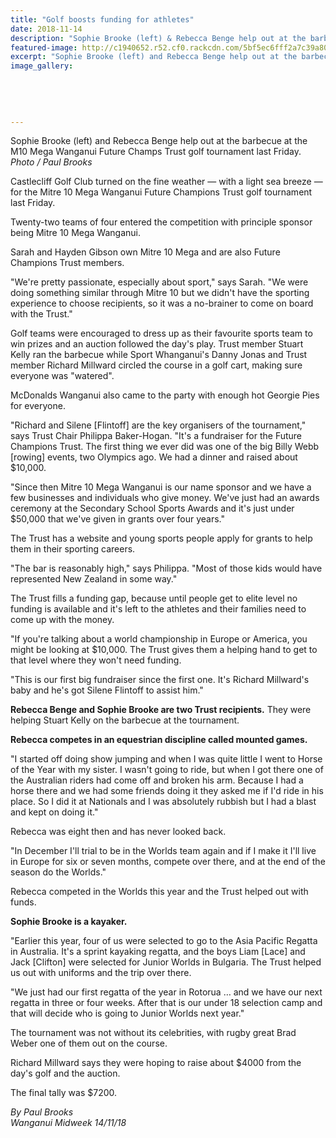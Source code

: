 ```yaml
---
title: "Golf boosts funding for athletes"
date: 2018-11-14
description: "Sophie Brooke (left) & Rebecca Benge help out at the barbecue M10 Mega Wanganui Future Champs Trust golf tournament..."
featured-image: http://c1940652.r52.cf0.rackcdn.com/5bf5ec6fff2a7c39a8000b4b/golf-boosts-funding-320-sophie-brooke--reb-benge-midweek-14-nov.jpg
excerpt: "Sophie Brooke (left) and Rebecca Benge help out at the barbecue at the M10 Mega Wanganui Future Champs Trust golf tournament last Friday."
image_gallery:
    
    
    
    
    
---
```


<p><span>Sophie Brooke (left) and Rebecca Benge help out at the barbecue at the M10 Mega Wanganui Future Champs Trust golf tournament last Friday.<br /><em>Photo / Paul Brooks</em></span></p>
<p class="element element-paragraph">Castlecliff Golf Club turned on the fine weather &mdash; with a light sea breeze &mdash; for the Mitre 10 Mega Wanganui Future Champions Trust golf tournament last Friday.</p>
<p class="element element-paragraph">Twenty-two teams of four entered the competition with principle sponsor being Mitre 10 Mega Wanganui.</p>
<p class="element element-paragraph">Sarah and Hayden Gibson own Mitre 10 Mega and are also Future Champions Trust members.</p>
<p class="element element-paragraph">"We're pretty passionate, especially about sport," says Sarah. "We were doing something similar through Mitre 10 but we didn't have the sporting experience to choose recipients, so it was a no-brainer to come on board with the Trust."</p>
<p class="element element-paragraph">Golf teams were encouraged to dress up as their favourite sports team to win prizes and an auction followed the day's play. Trust member Stuart Kelly ran the barbecue while Sport Whanganui's Danny Jonas and Trust member Richard Millward circled the course in a golf cart, making sure everyone was "watered".</p>
<p class="element element-paragraph">McDonalds Wanganui also came to the party with enough hot Georgie Pies for everyone.</p>
<p class="element element-paragraph">"Richard and Silene [Flintoff] are the key organisers of the tournament," says Trust Chair Philippa Baker-Hogan. "It's a fundraiser for the Future Champions Trust. The first thing we ever did was one of the big Billy Webb [rowing] events, two Olympics ago. We had a dinner and raised about $10,000.</p>
<p class="element element-paragraph">"Since then Mitre 10 Mega Wanganui is our name sponsor and we have a few businesses and individuals who give money. We've just had an awards ceremony at the Secondary School Sports Awards and it's just under $50,000 that we've given in grants over four years."</p>
<p class="element element-paragraph">The Trust has a website and young sports people apply for grants to help them in their sporting careers.</p>
<p class="element element-paragraph">"The bar is reasonably high," says Philippa. "Most of those kids would have represented New Zealand in some way."</p>
<p class="element element-paragraph">The Trust fills a funding gap, because until people get to elite level no funding is available and it's left to the athletes and their families need to come up with the money.</p>
<p class="element element-paragraph">"If you're talking about a world championship in Europe or America, you might be looking at $10,000. The Trust gives them a helping hand to get to that level where they won't need funding.</p>
<p class="element element-paragraph">"This is our first big fundraiser since the first one. It's Richard Millward's baby and he's got Silene Flintoff to assist him."</p>
<p class="element element-paragraph"><strong>Rebecca Benge and Sophie Brooke are two Trust recipients.</strong> They were helping Stuart Kelly on the barbecue at the tournament.</p>
<p class="element element-paragraph"><strong>Rebecca competes in an equestrian discipline called mounted games.</strong></p>
<p class="element element-paragraph">"I started off doing show jumping and when I was quite little I went to Horse of the Year with my sister. I wasn't going to ride, but when I got there one of the Australian riders had come off and broken his arm. Because I had a horse there and we had some friends doing it they asked me if I'd ride in his place. So I did it at Nationals and I was absolutely rubbish but I had a blast and kept on doing it."</p>
<p class="element element-paragraph">Rebecca was eight then and has never looked back.</p>
<p>"In December I'll trial to be in the Worlds team again and if I make it I'll live in Europe for six or seven months, compete over there, and at the end of the season do the Worlds."</p>
<p>Rebecca competed in the Worlds this year and the Trust helped out with funds.</p>
<p><strong>Sophie Brooke is a kayaker.</strong></p>
<p>"Earlier this year, four of us were selected to go to the Asia Pacific Regatta in Australia. It's a sprint kayaking regatta, and the boys Liam [Lace] and Jack [Clifton] were selected for Junior Worlds in Bulgaria. The Trust helped us out with uniforms and the trip over there.</p>
<p>"We just had our first regatta of the year in Rotorua &hellip; and we have our next regatta in three or four weeks. After that is our under 18 selection camp and that will decide who is going to Junior Worlds next year."</p>
<p class="element element-paragraph">The tournament was not without its celebrities, with rugby great Brad Weber one of them out on the course.</p>
<p class="element element-paragraph">Richard Millward says they were hoping to raise about $4000 from the day's golf and the auction.</p>
<p class="element element-paragraph">The final tally was $7200.</p>
<p><span><em>By Paul Brooks<br />Wanganui Midweek 14/11/18</em></span></p>

